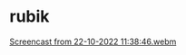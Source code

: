# rubik

[Screencast from 22-10-2022 11:38:46.webm](https://user-images.githubusercontent.com/50099834/197332735-c4c67e2c-3949-47bb-a5c0-f5478e864269.webm)
